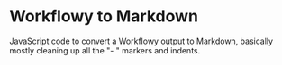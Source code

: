 # Workflowy to Markdown

JavaScript code to convert a Workflowy output to Markdown, 
basically mostly cleaning up all the "- " markers and indents.
